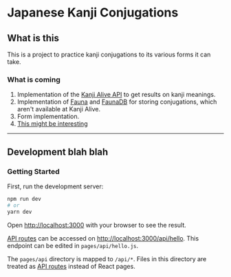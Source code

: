 # Japanese Kanji Conjugations

## What is this

This is a project to practice kanji conjugations to its various forms it can take.

### What is coming

1. Implementation of the [Kanji Alive API](https://rapidapi.com/KanjiAlive/api/learn-to-read-and-write-japanese-kanji) to get results on kanji meanings.
2. Implementation of [Fauna](https://fauna.com/) and [FaunaDB](https://www.fauna.com/fauna/db) for storing conjugations, which aren't available at Kanji Alive.
3. Form implementation.
4. [This might be interesting](https://kanjiapi.dev/#!/documentation)

---

## Development blah blah

### Getting Started

First, run the development server:

```bash
npm run dev
# or
yarn dev
```

Open [http://localhost:3000](http://localhost:3000) with your browser to see the result.

[API routes](https://nextjs.org/docs/api-routes/introduction) can be accessed on [http://localhost:3000/api/hello](http://localhost:3000/api/hello). This endpoint can be edited in `pages/api/hello.js`.

The `pages/api` directory is mapped to `/api/*`. Files in this directory are treated as [API routes](https://nextjs.org/docs/api-routes/introduction) instead of React pages.
